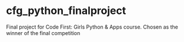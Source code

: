 # cfg_python_finalproject
Final project for Code First: Girls Python &amp; Apps course. Chosen as the winner of the final competition
